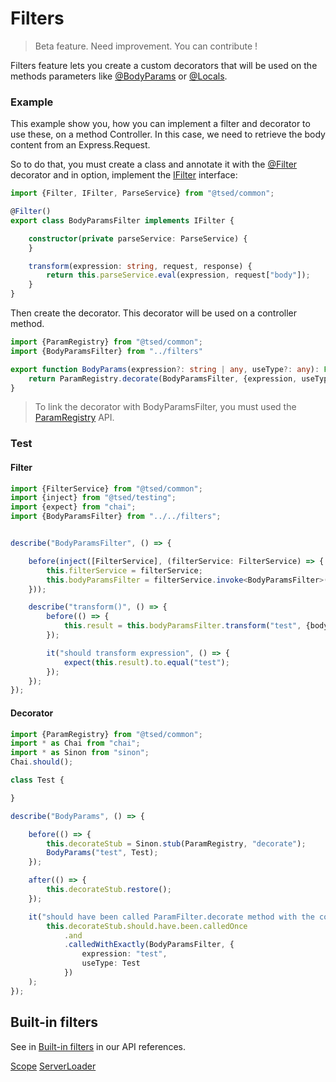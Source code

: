 # Filters
> Beta feature. Need improvement. You can contribute !

Filters feature lets you create a custom decorators that will be 
used on the methods parameters like [@BodyParams](api/common/mvc/bodyparams.md) 
or [@Locals](api/common/mvc/locals.md).

### Example

This example show you, how you can implement a filter and decorator to use these, on a method Controller.
In this case, we need to retrieve the body content from an Express.Request.

So to do that, you must create a class and annotate it with the [@Filter](api/common/filters/filter.md) 
decorator and in option, implement the [IFilter](api/common/filters/ifilter.md) interface:

```typescript
import {Filter, IFilter, ParseService} from "@tsed/common";

@Filter()
export class BodyParamsFilter implements IFilter {

    constructor(private parseService: ParseService) {
    }

    transform(expression: string, request, response) {
        return this.parseService.eval(expression, request["body"]);
    }
}
```

Then create the decorator. This decorator will be used on a controller method.

```typescript
import {ParamRegistry} from "@tsed/common";
import {BodyParamsFilter} from "../filters"

export function BodyParams(expression?: string | any, useType?: any): Function {
    return ParamRegistry.decorate(BodyParamsFilter, {expression, useType});
}
```

> To link the decorator with BodyParamsFilter, you must used the [ParamRegistry](api/common/mvc/paramregistry.md) API.

### Test

#### Filter

```typescript
import {FilterService} from "@tsed/common";
import {inject} from "@tsed/testing";
import {expect} from "chai";
import {BodyParamsFilter} from "../../filters";


describe("BodyParamsFilter", () => {

    before(inject([FilterService], (filterService: FilterService) => {
        this.filterService = filterService;
        this.bodyParamsFilter = filterService.invoke<BodyParamsFilter>(BodyParamsFilter);
    }));

    describe("transform()", () => {
        before(() => {
            this.result = this.bodyParamsFilter.transform("test", {body: {test: "test"}});
        });

        it("should transform expression", () => {
            expect(this.result).to.equal("test");
        });
    });
});
```

#### Decorator

```typescript
import {ParamRegistry} from "@tsed/common";
import * as Chai from "chai";
import * as Sinon from "sinon";
Chai.should();

class Test {

}

describe("BodyParams", () => {

    before(() => {
        this.decorateStub = Sinon.stub(ParamRegistry, "decorate");
        BodyParams("test", Test);
    });

    after(() => {
        this.decorateStub.restore();
    });

    it("should have been called ParamFilter.decorate method with the correct parameters", () =>
        this.decorateStub.should.have.been.calledOnce
            .and
            .calledWithExactly(BodyParamsFilter, {
                expression: "test",
                useType: Test
            })
    );
});
```

## Built-in filters

See in [Built-in filters](api/index.md?query=keywords_Filter|type_class) in our API references.

<div class="guide-links">
<a href="#/docs/scope">Scope</a>
<a href="#/docs/server-loader/lifecycle-hooks">ServerLoader</a>
</div>